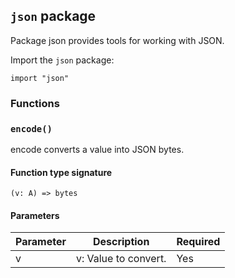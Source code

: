## `json` package

Package json provides tools for working with JSON.

Import the `json` package:

```flux
import "json"
```

### Functions

### `encode()`

encode converts a value into JSON bytes.

#### Function type signature

```flux
(v: A) => bytes
```

#### Parameters

| Parameter | Description | Required |
| --- | --- | --- |
| v | v: Value to convert. | Yes |
